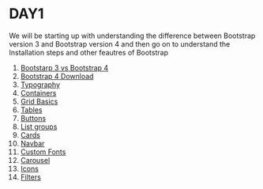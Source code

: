 # DAY1

We will be starting up with understanding the difference between Bootstrap version 3 and Bootstrap version 4 and then go on to understand the Installation steps and other feautres of Bootstrap 




  <ol>
   <li>  <a href="https://www.geeksforgeeks.org/difference-between-bootstrap-3-and-bootstrap-4/"> Bootstarp 3 vs Bootstrap 4 </a>  </li>
    <li>  <a href="https://getbootstrap.com/docs/5.0/getting-started/download/"> Bootstrap 4 Download </a>  </li>
    <li>  <a href="https://www.w3schools.com/bootstrap4/bootstrap_typography.asp"> Typography </a>  </li>
        <li>  <a href="https://www.w3schools.com/bootstrap4/bootstrap_containers.asp">Containers </a>  </li>
           <li>  <a href="https://www.w3schools.com/bootstrap4/bootstrap_grid_basic.asp">Grid Basics </a>  </li>
           <li>  <a href="https://www.w3schools.com/bootstrap4/bootstrap_tables.asp">Tables </a>  </li>
           <li>  <a href="https://www.w3schools.com/bootstrap4/bootstrap_buttons.asp">Buttons</a>  </li>
           <li>  <a href="https://www.w3schools.com/bootstrap4/bootstrap_list_groups.asp">List groups </a>  </li>
           <li>  <a href="https://www.w3schools.com/bootstrap4/bootstrap_cards.asp">Cards </a>  </li>
           <li>  <a href="https://www.w3schools.com/bootstrap4/bootstrap_navbar.asp">Navbar </a>  </li>
           <li>  <a href="https://www.w3schools.com/bootstrap4/bootstrap_forms_custom.asp">Custom Fonts </a>  </li>
           <li>  <a href="https://www.w3schools.com/bootstrap4/bootstrap_carousel.asp">Carousel </a>  </li>
           <li>  <a href="https://www.w3schools.com/bootstrap4/bootstrap_icons.asp">Icons </a>  </li>
           <li>  <a href="https://www.w3schools.com/bootstrap4/bootstrap_filters.asp">Filters </a>  </li>
        
           
           
  </ol>
